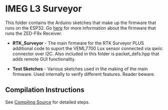 # IMEG L3 Surveyor

This folder contains the Arduino sketches that make up the firmware that runs on the ESP32. Go [here](https://sparkfun.github.io/SparkFun_RTK_Firmware/firmware_update/#zed-f9x-firmware) for more information about the firmware that runs the ZED-F9x Receiver.

* **RTK_Surveyor** - The main firmware for the RTK Surveyor PLUS additional code to suport the VEML7700 Lux sensor connected via qwiic connector over I2C. Also included in this folder is packet_defs.hpp that adds remote GUI functionality. 

* **Test Sketches** - Various sketches used in the making of the main firmware. Used internally to verify different features. Reader beware.

## Compilation Instructions

See [Compiling Source](https://sparkfun.github.io/SparkFun_RTK_Firmware/firmware_update/#compiling-source) for detailed steps.
